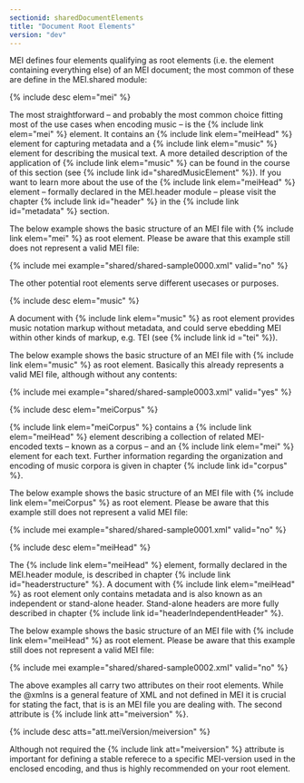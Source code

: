 ```yaml
---
sectionid: sharedDocumentElements
title: "Document Root Elements"
version: "dev"
---
```


MEI defines four elements qualifying as root elements (i.e. the element containing everything else) of an MEI document; the most common of these are define in the MEI.shared module:

{% include desc elem="mei" %}

The most straightforward – and probably the most common choice fitting most of the use cases when encoding music – is the {% include link elem="mei" %} element. It contains an {% include link elem="meiHead" %} element for capturing metadata and a {% include link elem="music" %} element  for describing the musical text. A more detailed description of the application of {% include link elem="music" %} can be found in the course of this section (see {% include link id="sharedMusicElement" %}). If you want to learn more about the use of the {% include link elem="meiHead" %} element – formally declared in the MEI.header module – please visit the chapter {% include link id="header" %} in the {% include link id="metadata" %} section.

The below example shows the basic structure of an MEI file with {% include link elem="mei" %} as root element. Please be aware that this example still does not represent a valid MEI file:

{% include mei example="shared/shared-sample0000.xml" valid="no" %}

The other potential root elements serve different usecases or purposes.

{% include desc elem="music" %}

A document with {% include link elem="music" %} as root element provides music notation markup without metadata, and could serve ebedding MEI within other kinds of markup, e.g. TEI (see {% include link id ="tei" %}).

The below example shows the basic structure of an MEI file with {% include link elem="music" %} as root element. Basically this already represents a valid MEI file, although without any contents:

{% include mei example="shared/shared-sample0003.xml" valid="yes" %}

{% include desc elem="meiCorpus" %}

{% include link elem="meiCorpus" %} contains a {% include link elem="meiHead" %} element describing a collection of related MEI-encoded texts – known as a corpus – and an {% include link elem="mei" %} element for each text. Further information regarding the organization and encoding of music corpora is given in chapter {% include link id="corpus" %}.

The below example shows the basic structure of an MEI file with {% include link elem="meiCorpus" %} as root element. Please be aware that this example still does not represent a valid MEI file:

{% include mei example="shared/shared-sample0001.xml" valid="no" %}

{% include desc elem="meiHead" %}

The {% include link elem="meiHead" %} element, formally declared in the MEI.header module, is described in chapter {% include link id="headerstructure" %}. A document with {% include link elem="meiHead" %} as root element only contains metadata and is also known as an independent or stand-alone header. Stand-alone headers are more fully described in chapter {% include link id="headerIndependentHeader" %}.

The below example shows the basic structure of an MEI file with {% include link elem="meiHead" %} as root element. Please be aware that this example still does not represent a valid MEI file:

{% include mei example="shared/shared-sample0002.xml" valid="no" %}

The above examples all carry two attributes on their root elements. While the @xmlns is a general feature of XML and not defined in MEI it is crucial for stating the fact, that is is an MEI file you are dealing with. The second attribute is {% include link att="meiversion" %}. 

{% include desc atts="att.meiVersion/meiversion" %}

Although not required the {% include link att="meiversion" %} attribute is important for defining a stable referece to a specific MEI-version used in the enclosed encoding, and thus is highly recommended on your root element.

